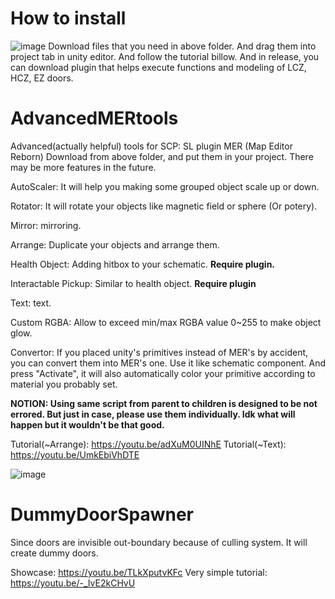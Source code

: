 # How to install
![image](https://github.com/MujisongPlay/AdvancedMERtools/assets/96275409/6a039a90-feef-47c0-b1ca-2c49fe2e4e42)
Download files that you need in above folder. And drag them into project tab in unity editor. And follow the tutorial billow.
And in release, you can download plugin that helps execute functions and modeling of LCZ, HCZ, EZ doors.

# AdvancedMERtools
Advanced(actually helpful) tools for SCP: SL plugin MER (Map Editor Reborn)
Download from above folder, and put them in your project. There may be more features in the future.

AutoScaler: It will help you making some grouped object scale up or down.

Rotator: It will rotate your objects like magnetic field or sphere (Or potery).

Mirror: mirroring.

Arrange: Duplicate your objects and arrange them.

Health Object: Adding hitbox to your schematic. **Require plugin.**

Interactable Pickup: Similar to health object. **Require plugin**

Text: text.

Custom RGBA: Allow to exceed min/max RGBA value 0~255 to make object glow.

Convertor: If you placed unity's primitives instead of MER's by accident, you can convert them into MER's one. Use it like schematic component. And press "Activate", it will also automatically color your primitive according to material you probably set.

**NOTION: Using same script from parent to children is designed to be not errored. But just in case, please use them individually. Idk what will happen but it wouldn't be that good.**

Tutorial(~Arrange): https://youtu.be/adXuM0UINhE
Tutorial(~Text): https://youtu.be/UmkEbiVhDTE

![image](https://github.com/MujisongPlay/AdvancedMERtools/assets/96275409/3249ec64-4bfc-4071-98fb-51d1052cc8e6)

# DummyDoorSpawner

Since doors are invisible out-boundary because of culling system. It will create dummy doors.

Showcase: https://youtu.be/TLkXputvKFc
Very simple tutorial: https://youtu.be/-_IvE2kCHvU
